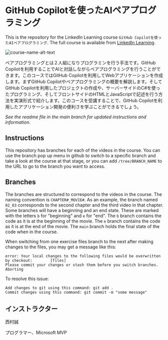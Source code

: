 # GitHub Copilotを使ったAIペアプログラミング
This is the repository for the LinkedIn Learning course `GitHub Copilotを使ったAIペアプログラミング`. The full course is available from [LinkedIn Learning][lil-course-url].

![course-name-alt-text][lil-thumbnail-url] 

ペアプログラミングとは２人組になりプログラミンを行う手法です。GitHub Copilotを利用することでAIと対話しながらペアプログラミングを行うことができます。このコースではGitHub Copilotを利用してWebアプリケーションを作成します。まずGitHub Copilotやペアプログラミングの概要を解説します。そしてGitHub Copilotを利用したプロジェクトの作成や、サーバーサイドのC#を使ったプログラミング、そしてフロントサイドのHTMLとJavaScriptで記述を行う方法を実演形式で紹介します。このコースを受講することで、GitHub Copilotを利用したアプリケーション開発の便利さを学ぶことができるでしょう。

_See the readme file in the main branch for updated instructions and information._

## Instructions
This repository has branches for each of the videos in the course. You can use the branch pop up menu in github to switch to a specific branch and take a look at the course at that stage, or you can add `/tree/BRANCH_NAME` to the URL to go to the branch you want to access.

## Branches
The branches are structured to correspond to the videos in the course. The naming convention is `CHAPTER#_MOVIE#`. As an example, the branch named `02_03` corresponds to the second chapter and the third video in that chapter. 
Some branches will have a beginning and an end state. These are marked with the letters `b` for "beginning" and `e` for "end". The `b` branch contains the code as it is at the beginning of the movie. The `e` branch contains the code as it is at the end of the movie. The `main` branch holds the final state of the code when in the course.

When switching from one exercise files branch to the next after making changes to the files, you may get a message like this:

    error: Your local changes to the following files would be overwritten by checkout:        [files]
    Please commit your changes or stash them before you switch branches.
    Aborting

To resolve this issue:
	
    Add changes to git using this command: git add .
	Commit changes using this command: git commit -m "some message"

## インストラクター

西村誠

プログラマー、Microsoft MVP


[0]: # (Replace these placeholder URLs with actual course URLs)

[lil-course-url]: https://www.linkedin.com/learning/ai-pair-programming-with-github-copilot-24016247
[lil-thumbnail-url]: https://media.licdn.com/dms/image/D4D0DAQH80lCwjjcNyg/learning-public-crop_675_1200/0/1718137261511?e=2147483647&v=beta&t=9oQuWU5MERlKMwoY2YmlJiQT4DXgqNGZLU4-jPjmJMo

